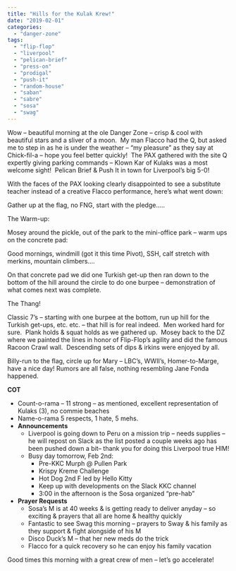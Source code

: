 ```yaml
---
title: "Hills for the Kulak Krew!"
date: "2019-02-01"
categories: 
  - "danger-zone"
tags: 
  - "flip-flop"
  - "liverpool"
  - "pelican-brief"
  - "press-on"
  - "prodigal"
  - "push-it"
  - "random-house"
  - "saban"
  - "sabre"
  - "sosa"
  - "swag"
---
```


Wow – beautiful morning at the ole Danger Zone – crisp & cool with beautiful stars and a sliver of a moon.  My man Flacco had the Q, but asked me to step in as he is under the weather – “my pleasure” as they say at Chick-fil-a – hope you feel better quickly!  The PAX gathered with the site Q expertly giving parking commands – Klown Kar of Kulaks was a most welcome sight!  Pelican Brief & Push It in town for Liverpool’s big 5-0! 

With the faces of the PAX looking clearly disappointed to see a substitute teacher instead of a creative Flacco performance, here’s what went down:

Gather up at the flag, no FNG, start with the pledge…..

The Warm-up:

Mosey around the pickle, out of the park to the mini-office park – warm ups on the concrete pad:

Good mornings, windmill (got it this time Pivot), SSH, calf stretch with merkins, mountain climbers….

On that concrete pad we did one Turkish get-up then ran down to the bottom of the hill around the circle to do one burpee – demonstration of what comes next was complete.

The Thang!

Classic 7’s – starting with one burpee at the bottom, run up hill for the Turkish get-ups, etc. etc. – that hill is for real indeed.  Men worked hard for sure.  Plank holds & squat holds as we gathered up.  Mosey back to the DZ where we painted the lines in honor of Flip-Flop’s agility and did the famous Racoon Crawl wall.  Descending sets of dips & irkins were enjoyed by all.

Billy-run to the flag, circle up for Mary – LBC’s, WWII’s, Homer-to-Marge, have a nice day! Rumors are all false, nothing resembling Jane Fonda happened.

**COT**

- Count-o-rama – 11 strong – as mentioned, excellent representation of Kulaks (3), no commie beaches
- Name-o-rama 5 respects, 1 hate, 5 mehs. 
- **Announcements**
    - Liverpool is going down to Peru on a mission trip – needs supplies – he will repost on Slack as the list posted a couple weeks ago has been pushed down a bit– thank you for doing this Liverpool true HIM!
    - Busy day tomorrow, Feb 2nd:
        - Pre-KKC Murph @ Pullen Park
        - Krispy Kreme Challenge
        - Hot Dog 2nd F led by Hello Kitty
        - Keep up with developments on the Slack KKC channel
        - 3:00 in the afternoon is the Sosa organized “pre-hab”
- **Prayer Requests**
    - Sosa’s M is at 40 weeks & is getting ready to deliver anyday – so exciting & prayers that all are home & healthy quickly
    - Fantastic to see Swag this morning – prayers to Sway & his family as they support & fight alongside of his M
    - Disco Duck’s M – that her new meds do the trick
    - Flacco for a quick recovery so he can enjoy his family vacation

Good times this morning with a great crew of men – let’s go accelerate!
